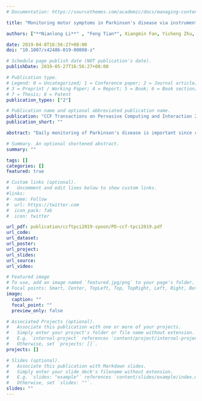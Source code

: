 ```yaml
---
# Documentation: https://sourcethemes.com/academic/docs/managing-content/

title: "Monitoring motor symptoms in Parkinson's disease via instrumenting daily artifacts with inertia sensors (CCFTPCI '19)"

authors: ["**Nianlong Li**" , "Feng Tian*", Xiangmin Fan, Yicheng Zhu, Hongan Wang, Guozhong Dai]

date: 2019-04-8T16:56:27+08:00
doi: "10.1007/s42486-019-00008-z"

# Schedule page publish date (NOT publication's date).
publishDate: 2019-05-27T16:56:27+08:00

# Publication type.
# Legend: 0 = Uncategorized; 1 = Conference paper; 2 = Journal article;
# 3 = Preprint / Working Paper; 4 = Report; 5 = Book; 6 = Book section;
# 7 = Thesis; 8 = Patent
publication_types: ["2"]

# Publication name and optional abbreviated publication name.
publication: "CCF Transactions on Pervasive Computing and Interaction 2019"
publication_short: ""

abstract: "Daily monitoring of Parkinson's disease is important since clinical assessments can only provide a brief and limited view of a patient's condition. However, traditional approaches rely heavily on patients' self-reports or diaries, which are subjective and often lack of necessary details. In this work, we instrument a handle that can be attached to cutlery with inertial sensors to collect motion data unobtrusively. By analyzing the data of patients and normal people collected in the clinic, we demonstrated that our machine learning based model can not only distinguish between patients and normal people, but also identify the disease levels in a fine-grained manner. To further understand how the self-tracking data is used in clinic, we conducted a semi-structured interview with several clinicians. Through the interpretation from the perspective of both physicians and patients, we found that our handle can help the physicians better understand disease progression and promote patients' engagement in tackling the disease."

# Summary. An optional shortened abstract.
summary: ""

tags: []
categories: []
featured: true

# Custom links (optional).
#   Uncomment and edit lines below to show custom links.
#links:
#- name: Follow
#  url: https://twitter.com
#  icon_pack: fab
#  icon: twitter

url_pdf: publication/ccftpci2019-spoon/PD-ccf-tpci2019.pdf
url_code:
url_dataset:
url_poster:
url_project:
url_slides:
url_source:
url_video:

# Featured image
# To use, add an image named `featured.jpg/png` to your page's folder. 
# Focal points: Smart, Center, TopLeft, Top, TopRight, Left, Right, BottomLeft, Bottom, BottomRight.
image:
  caption: ""
  focal_point: ""
  preview_only: false

# Associated Projects (optional).
#   Associate this publication with one or more of your projects.
#   Simply enter your project's folder or file name without extension.
#   E.g. `internal-project` references `content/project/internal-project/index.md`.
#   Otherwise, set `projects: []`.
projects: []

# Slides (optional).
#   Associate this publication with Markdown slides.
#   Simply enter your slide deck's filename without extension.
#   E.g. `slides: "example"` references `content/slides/example/index.md`.
#   Otherwise, set `slides: ""`.
slides: ""
---
```

